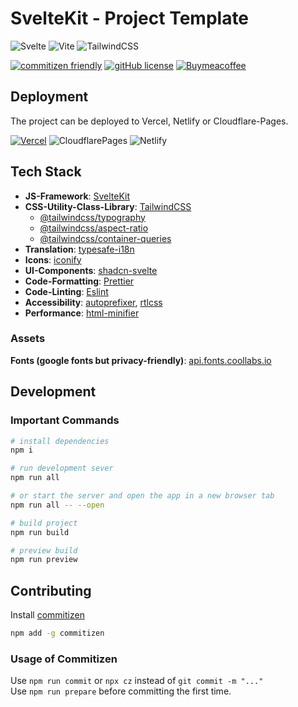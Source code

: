 # SvelteKit - Project Template

![Svelte](https://img.shields.io/badge/svelte-%23f1413d.svg?style=for-the-badge&logo=svelte&logoColor=white)
![Vite](https://img.shields.io/badge/vite-%23646CFF.svg?style=for-the-badge&logo=vite&logoColor=white)
![TailwindCSS](https://img.shields.io/badge/tailwindcss-%2338B2AC.svg?style=for-the-badge&logo=tailwind-css&logoColor=white)

[![commitizen friendly](https://img.shields.io/badge/commitizen-friendly-brightgreen.svg)](http://commitizen.github.io/cz-cli/)
[![gitHub license](https://badgen.net/github/license/jonasfroeller/SvelteKit_ProjectTemplate)](https://github.com/jonasfroeller/SvelteKit_ProjectTemplate/blob/master/LICENSE)
[![Buymeacoffee](https://badgen.net/badge/icon/buymeacoffee?icon=buymeacoffee&label)](https://buymeacoffee.com/jonasfroeller)

## Deployment

The project can be deployed to Vercel, Netlify or Cloudflare-Pages.

[![Vercel](https://therealsujitk-vercel-badge.vercel.app/?app=svelte-kit-project-template.vercel.app)](https://svelte-kit-project-template.vercel.app)
![CloudflarePages](https://img.shields.io/website/https/sveltekit-projecttemplate.pages.dev?logo=cloudflarepages&label=cloudlare)
![Netlify](https://img.shields.io/website/https/svelte-kit-project-template.netlify.app?logo=netlify&label=netlify)

## Tech Stack

-   **JS-Framework**: [SvelteKit](https://kit.svelte.dev/docs/creating-a-project)
-   **CSS-Utility-Class-Library**: [TailwindCSS](https://tailwindcss.com/docs/guides/sveltekit)
    -   [@tailwindcss/typography](https://tailwindcss.com/docs/typography-plugin)
    -   [@tailwindcss/aspect-ratio](https://github.com/tailwindlabs/tailwindcss-aspect-ratio)
    -   [@tailwindcss/container-queries](https://github.com/tailwindlabs/tailwindcss-container-queries)
-   **Translation**: [typesafe-i18n](https://github.com/ivanhofer/typesafe-i18n)
-   **Icons**: [iconify](https://iconify.design/docs/icon-components/svelte/)
-   **UI-Components**: [shadcn-svelte](https://github.com/huntabyte/shadcn-svelte)
-   **Code-Formatting**: [Prettier](https://prettier.io/)
-   **Code-Linting**: [Eslint](https://eslint.org/)
-   **Accessibility**: [autoprefixer](https://www.npmjs.com/package/autoprefixer), [rtlcss](https://www.npmjs.com/package/rtlcss)
-   **Performance**: [html-minifier](https://www.npmjs.com/package/html-minifier)

### Assets

**Fonts (google fonts but privacy-friendly)**: [api.fonts.coollabs.io](https://docs.coollabs.io/fonts/get-started)

## Development

### Important Commands

```bash
# install dependencies
npm i

# run development sever
npm run all

# or start the server and open the app in a new browser tab
npm run all -- --open

# build project
npm run build

# preview build
npm run preview
```

## Contributing

Install [commitizen](https://github.com/commitizen/cz-cli)

```bash
npm add -g commitizen
```

### Usage of Commitizen

Use `npm run commit` or `npx cz` instead of `git commit -m "..."`  
Use `npm run prepare` before committing the first time.
